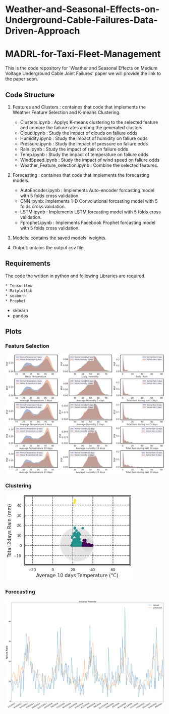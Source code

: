 # Weather-and-Seasonal-Effects-on-Underground-Cable-Failures-Data-Driven-Approach


# MADRL-for-Taxi-Fleet-Management

This is the code repository for 'Weather and Seasonal Effects on Medium Voltage Underground Cable Joint Failures' paper we will provide the link to the paper soon.

## Code Structure 
1. Features and Clusters : containes that code that implements the Weather Feature Selection and K-means Clustering. 

	- Clusters.ipynb : Applys K-means clustering to the selected feature and comare the failure rates among the generated clusters.
	- Cloud.ipynb : Study the impact of clouds on faliure odds
	- Humidity.ipynb : Study the impact of humidity on faliure odds
	- Pressure.ipynb : Study the impact of pressure on faliure odds
	- Rain.ipynb : Study the impact of rain on faliure odds
	- Temp.ipynb : Study the impact of temperature on faliure odds
	- WindSpeed.ipynb : Study the impact of wind speed on faliure odds
	- Weather_Feature_selection.ipynb : Combine the selected features.
  


2. Forecasting : containes that code that implements the forecasting models.  

	- AutoEncoder.ipynb : Implements Auto-encoder forcasting model with 5 folds cross validation.
	- CNN.ipynb: Implements 1-D Convolutional forcasting model with 5 folds cross validation.
	- LSTM.ipynb : Implements LSTM forcasting model with 5 folds cross validation.
	- Fprophet.ipynb : Implements Facebook Prophet forcasting model with 5 folds cross validation.

3. Models: contains the  saved models' weights. 

4. Output: ontains the output csv file.


## Requirements 
The code the written in python and  following Libraries are required. 

	* Tensorflow
	* Matplotlib
	* seaborn
	* Prophet
  * sklearn
  * pandas






## Plots  

### Feature Selection
![Feature Selection](https://github.com/mohd-alhussin/Weather-and-Seasonal-Effects-on-Underground-Cable-Failures-Data-Driven-Approach/blob/main/Features.png)

### Clustering
![Clustering](https://github.com/mohd-alhussin/Weather-and-Seasonal-Effects-on-Underground-Cable-Failures-Data-Driven-Approach/blob/main/Clusters.png)
 
### Forecasting 
![Facbook Prophet Model](https://github.com/mohd-alhussin/Weather-and-Seasonal-Effects-on-Underground-Cable-Failures-Data-Driven-Approach/blob/main/Forecast.png)



